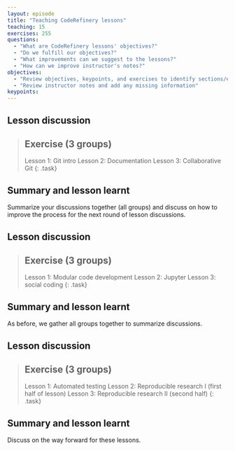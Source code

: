 ```yaml
---
layout: episode
title: "Teaching CodeRefinery lessons"
teaching: 15
exercises: 255
questions:
  - "What are CodeRefinery lessons' objectives?"
  - "Do we fulfill our objectives?"
  - "What improvements can we suggest to the lessons?"
  - "How can we improve instructor's notes?"
objectives:
  - "Review objectives, keypoints, and exercises to identify sections/exercises that could be optional, and to adjust timing."
  - "Review instructor notes and add any missing information"
keypoints:
---
```


## Lesson discussion

> ## Exercise (3 groups)
>
> Lesson 1: Git intro
> Lesson 2: Documentation
> Lesson 3: Collaborative Git
{: .task}


## Summary and lesson learnt

Summarize your discussions together (all groups) and discuss on how to improve the process for the next round of lesson discussions.

## Lesson discussion


> ## Exercise (3 groups)
>
> Lesson 1: Modular code development
> Lesson 2: Jupyter
> Lesson 3: social coding
{: .task}

## Summary and lesson learnt

As before, we gather all groups together to summarize discussions.

## Lesson discussion

> ## Exercise (3 groups)
>
> Lesson 1: Automated testing
> Lesson 2: Reproducible research I (first half of lesson)
> Lesson 3: Reproducible research II (second half)
{: .task}


## Summary and lesson learnt

Discuss on the way forward for these lessons.




